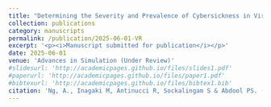 ```yaml
---
title: "Determining the Severity and Prevalence of Cybersickness in Virtual Reality Simulations in Psychiatry"
collection: publications
category: manuscripts
permalink: /publication/2025-06-01-VR
excerpt: '<p><i>Manuscript submitted for publication</i></p>'
date: 2025-06-01
venue: 'Advances in Simulation (Under Review)'
#slidesurl: 'http://academicpages.github.io/files/slides1.pdf'
#paperurl: 'http://academicpages.github.io/files/paper1.pdf'
#bibtexurl: 'http://academicpages.github.io/files/bibtex1.bib'
citation: 'Ng, A., Inagaki M, Antinucci R, Sockalingam S & Abdool PS. (2025) Determining the Severity and Prevalence of Cybersickness in Virtual Reality Simulations in Psychiatry [Manuscript submitted for publication]. Department of Psychiatry, University of Toronto.'
---
```




